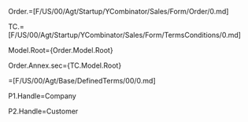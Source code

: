 Order.=[F/US/00/Agt/Startup/YCombinator/Sales/Form/Order/0.md]

TC.=[F/US/00/Agt/Startup/YCombinator/Sales/Form/TermsConditions/0.md]

Model.Root={Order.Model.Root}

Order.Annex.sec={TC.Model.Root}

=[F/US/00/Agt/Base/DefinedTerms/00/0.md]

P1.Handle=Company

P2.Handle=Customer
